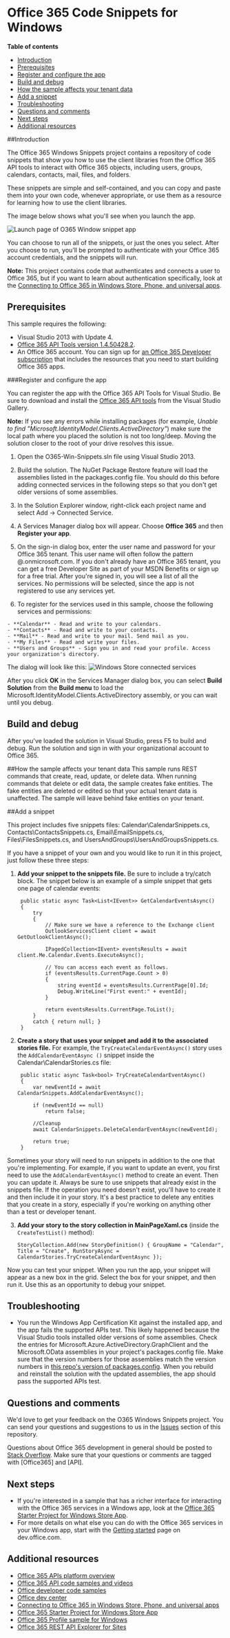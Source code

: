 # Office 365 Code Snippets for Windows

**Table of contents**

* [Introduction](#introduction)
* [Prerequisites](#prerequisites)
* [Register and configure the app](#register)
* [Build and debug](#build)
* [How the sample affects your tenant data](#how-the-sample-affects-your-tenant-data)
* [Add a snippet](#add-a-snippet)
* [Troubleshooting](#troubleshooting)
* [Questions and comments](#questions)
* [Next steps](#next-steps)
* [Additional resources](#additional-resources)

<a name="introduction"></a>
##Introduction

The Office 365 Windows Snippets project contains a repository of code snippets that show you how to use the client libraries from the Office 365 API tools to interact with Office 365 objects, including users, groups, calendars, contacts, mail, files, and folders.

These snippets are simple and self-contained, and you can copy and paste them into your own code, whenever appropriate, or use them as a resource for learning how to use the client libraries.

The image below shows what you'll see when you launch the app.

![](/Readme-images/MainPage.png "Launch page of O365 Window snippet app")

You can choose to run all of the snippets, or just the ones you select. After you choose to run, you’ll be prompted to authenticate with your Office 365 account credentials, and the snippets will run.

**Note:** This project contains code that authenticates and connects a user to Office 365, but if you want to learn about authentication specifically, look at the [Connecting to Office 365 in Windows Store, Phone, and universal apps](https://github.com/OfficeDev/O365-Win-Connect).

<a name="prerequisites"></a>
## Prerequisites ##

This sample requires the following:  
  - Visual Studio 2013 with Update 4.  
  - [Office 365 API Tools version 1.4.50428.2](http://aka.ms/k0534n).  
  - An Office 365 account. You can sign up for [an Office 365 Developer subscription](http://aka.ms/ro9c62) that includes the resources that you need to start building Office 365 apps.
 

<a name="register"></a>
###Register and configure the app

You can register the app with the Office 365 API Tools for Visual Studio. Be sure to download and install the [Office 365 API tools](http://aka.ms/k0534n) from the Visual Studio Gallery.

**Note:** If you see any errors while installing packages (for example, *Unable to find "Microsoft.IdentityModel.Clients.ActiveDirectory"*) make sure the local path where you placed the solution is not too long/deep. Moving the solution closer to the root of your drive resolves this issue.

   1. Open the O365-Win-Snippets.sln file using Visual Studio 2013.
   2. Build the solution. The NuGet Package Restore feature will load the assemblies listed in the packages.config file. You should do this before adding connected services in the following steps so that you don't get older versions of some assemblies.
   3. In the Solution Explorer window, right-click each project name and select Add -> Connected Service.
   4. A Services Manager dialog box will appear. Choose **Office 365** and then **Register your app**.
   5. On the sign-in dialog box, enter the user name and password for your Office 365 tenant. This user name will often follow the pattern <your-name>@<tenant-name>.onmicrosoft.com. If you don't already have an Office 365 tenant, you can get a free Developer Site as part of your MSDN Benefits or sign up for a free trial. After you're signed in, you will see a list of all the services. No permissions will be selected, since the app is not registered to use any services yet. 
   
   6. To register for the services used in this sample, choose the following services and permissions:

 	- **Calendar** - Read and write to your calendars.
	- **Contacts** - Read and write to your contacts.
	- **Mail** - Read and write to your mail. Send mail as you.
	- **My Files** - Read and write your files.
	- **Users and Groups** - Sign you in and read your profile. Access your organization's directory. 
	

The dialog will look like this:
![](/Readme-images/ConnectedServices.PNG "Windows Store connected services")

After you click **OK** in the Services Manager dialog box, you can select **Build Solution** from the **Build menu** to load the Microsoft.IdentityModel.Clients.ActiveDirectory assembly, or you can wait until you debug.


<a name="build"></a>
## Build and debug ##

After you've loaded the solution in Visual Studio, press F5 to build and debug.
Run the solution and sign in with your organizational account to Office 365.

<a name="#how-the-sample-affects-your-tenant-data"></a>
##How the sample affects your tenant data
This sample runs REST commands that create, read, update, or delete data. When running commands that delete or edit data, the sample creates fake entities. The fake entities are deleted or edited so that your actual tenant data is unaffected. The sample will leave behind fake entities on your tenant.

<a name="add-a-snippet"></a>
##Add a snippet

This project includes five snippets files: Calendar\CalendarSnippets.cs, Contacts\ContactsSnippets.cs, Email\EmailSnippets.cs, Files\FilesSnippets.cs, and UsersAndGroups\UsersAndGroupsSnippets.cs.

If you have a snippet of your own and you would like to run it in this project, just follow these three steps:

1. **Add your snippet to the snippets file.** Be sure to include a try/catch block. The snippet below is an example of a simple snippet that gets one page of calendar events:

        public static async Task<List<IEvent>> GetCalendarEventsAsync()
        {
            try
            {
                // Make sure we have a reference to the Exchange client
                OutlookServicesClient client = await GetOutlookClientAsync();

                IPagedCollection<IEvent> eventsResults = await client.Me.Calendar.Events.ExecuteAsync();

                // You can access each event as follows.
                if (eventsResults.CurrentPage.Count > 0)
                {
                    string eventId = eventsResults.CurrentPage[0].Id;
                    Debug.WriteLine("First event:" + eventId);
                }

                return eventsResults.CurrentPage.ToList();
            }
            catch { return null; }
        }
2. **Create a story that uses your snippet and add it to the associated stories file.** For example, the `TryCreateCalendarEventAsync()` story uses the `AddCalendarEventAsync ()` snippet inside the Calendar\CalendarStories.cs file:

        public static async Task<bool> TryCreateCalendarEventAsync()
        {
            var newEventId = await CalendarSnippets.AddCalendarEventAsync();

            if (newEventId == null)
                return false;

            //Cleanup
            await CalendarSnippets.DeleteCalendarEventAsync(newEventId);

            return true;
        }
Sometimes your story will need to run snippets in addition to the one that you're implementing. For example, if you want to update an event, you first need to use the `AddCalendarEventAsync()` method to create an event. Then you can update it. Always be sure to use snippets that already exist in the snippets file. If the operation you need doesn't exist, you'll have to create it and then include it in your story. It's a best practice to delete any entities that you create in a story, especially if you're working on anything other than a test or developer tenant.

3. **Add your story to the story collection in MainPageXaml.cs** (inside the `CreateTestList()` method):

	`StoryCollection.Add(new StoryDefinition() { GroupName = "Calendar", Title = "Create", RunStoryAsync = CalendarStories.TryCreateCalendarEventAsync });`

Now you can test your snippet. When you run the app, your snippet will appear as a new box in the grid. Select the box for your snippet, and then run it. Use this as an opportunity to debug your snippet.

<a name="troubleshooting"></a>
## Troubleshooting ##

- You run the Windows App Certification Kit against the installed app, and the app fails the supported APIs test. This likely happened because the Visual Studio tools installed older versions of some assemblies. Check the entries for Microsoft.Azure.ActiveDirectory.GraphClient and the Microsoft.OData assemblies in your project's packages.config file. Make sure that the version numbers for those assemblies match the version numbers in [this repo's version of packages.config](https://github.com/OfficeDev/O365-Win-Snippets/blob/master/src/packages.config). When you rebuild and reinstall the solution with the updated assemblies, the app should pass the supported APIs test.

<a name="questions"></a>
## Questions and comments

We'd love to get your feedback on the O365 Windows Snippets project. You can send your questions and suggestions to us in the [Issues](https://github.com/OfficeDev/O365-Win-Snippets/issues) section of this repository.

Questions about Office 365 development in general should be posted to [Stack Overflow](http://stackoverflow.com/questions/tagged/Office365+API). Make sure that your questions or comments are tagged with [Office365] and [API].

<a name="next-steps"></a>
## Next steps ##

- If you're interested in a sample that has a richer interface for interacting with the Office 365 services in a Windows app, look at the [Office 365 Starter Project for Windows Store App](https://github.com/OfficeDev/O365-Windows-Start).
- For more details on what else you can do with the Office 365 services in your Windows app, start with the [Getting started](http://dev.office.com/getting-started) page on dev.office.com.

<a name="additional-resources"></a>
## Additional resources ##

- [Office 365 APIs platform overview](https://msdn.microsoft.com/office/office365/howto/platform-development-overview)
- [Office 365 API code samples and videos](https://msdn.microsoft.com/office/office365/howto/starter-projects-and-code-samples)
- [Office developer code samples](http://dev.office.com/code-samples)
- [Office dev center](http://dev.office.com/)
- [Connecting to Office 365 in Windows Store, Phone, and universal apps](https://github.com/OfficeDev/O365-Win-Connect)
- [Office 365 Starter Project for Windows Store App](https://github.com/OfficeDev/O365-Windows-Start)
- [Office 365 Profile sample for Windows](https://github.com/OfficeDev/O365-Win-Profile)
- [Office 365 REST API Explorer for Sites](https://github.com/OfficeDev/Office-365-REST-API-Explorer)
